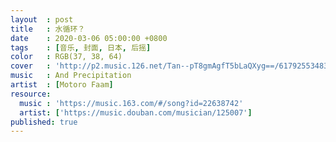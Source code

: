 ```yaml
---
layout  : post
title   : 水循环？
date    : 2020-03-06 05:00:00 +0800
tags    : [音乐, 封面, 日本, 后摇]
color   : RGB(37, 38, 64)
cover   : 'http://p2.music.126.net/Tan--pT8gmAgfT5bLaQXyg==/617925534831323.jpg'
music   : And Precipitation
artist  : [Motoro Faam]
resource:
  music : 'https://music.163.com/#/song?id=22638742'
  artist: ['https://music.douban.com/musician/125007']
published: true
---
```

